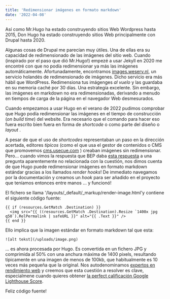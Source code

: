 ```yaml
---
title: 'Redimensionar imágenes en formato markdown'
date: '2022-04-08'
---
```

Así como Mr.Hugo ha estado construyendo sitios Web Wordpress hasta 2015, Don Hugo ha estado construyendo sitios Web principalmente con Drupal hasta 2020.

Algunas cosas de Drupal me parecían muy útiles. Una de ellas era su capacidad de redimensionado de las imágenes del sitio web. Cuando (inspirado por el paso que dió Mr.Hugo!) empezé a usar Jekyll en 2020 me encontré con que no podía redimensionar ya más las imágenes automáticamente. Afortunadamente, encontramos [images.weserv.nl](https://images.weserv.nl), un servicio holandés de redimensionado de imágenes. Dicho servicio era más hábil que WordPress. Redimensiona tus imágenges _al vuelo_ y las guardaba en su memoria caché por 30 días. Una estrategia excelente. Sin embargo, las imágenes en markdown no era redimensionadas, derivando a menudo en tiempos de carga de la página en el navegador Web desmesurados.


Cuando empezamos a usar Hugo en el verano de 2022 pudimos comprobar que Hugo podía redimensionar las imágenes en el tiempo de construcción (_on build time_) del website. Era necesario que el comando para hacer eso fuera escrito bien fuera en forma de _shortcode_ o como parte del diseño o _layout_ .

A pesar de que el uso de _shortcodes_ representaban un paso en la dirección acertada, editores _típicos_ (como el que usa el gestor de contenidos o CMS que promovemos [cms.usecue.com](https://cms.usecue.com) ) creaban imágenes sin redimensionar. Pero... cuando vimos la respuesta que BEP daba [esta respuesta](https://discourse.gohugo.io/t/is-this-possible-with-hugo/38089/6?u=jhvanderschee) a una pregunta aparentemente no relacionada con la cuestión, nos dimos cuenta de que Hugo puede redimensionar  imágenes en formato markdown estándar gracias a los llamados _render hooks_! De immediato navegamos por la documentación y creamos un _hook_ para ser añadido en el proyecto que teníamos entonces entre manos ...  y funcionó! 

El fichero se llama  '/layouts/_default/_markup/render-image.html'y contiene el siguiente código fuente:

```
{{ if (resources.GetMatch .Destination) }}
  <img src="{{ ((resources.GetMatch .Destination).Resize `1400x jpg q50`).RelPermalink | safeURL }}" alt="{{ .Text }}" />
{{ end }}
```
Ello implica que la imagen estándar en formato markdown tal que esta:

```
![alt tekst](/uploads/image.png)
```

... es ahora procesada por Hugo. Es convertida en un fichero JPG y comprimida al 50%  con una anchura máxima de 1400 pixels, resultando típicamente en una imagen de menos de 100kb,
que habitualmente es 10 veces más pequeña que la original. Nos autodenominamos [expertos en rendimiento web](https://www.usecue.com) y creemos que esta cuestión a resolver es
clave, especialmene cuando quieres obtener [la perfect calificación Google Lighthouse Score](https://www.usecue.com/blog/how-to-get-a-100-google-lighthouse-score/).

Feliz código fuente!
